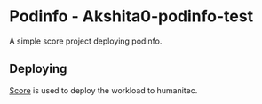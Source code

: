 # Podinfo - Akshita0-podinfo-test

A simple score project deploying podinfo.

## Deploying

[Score](https://score.dev/) is used to deploy the workload to humanitec.
